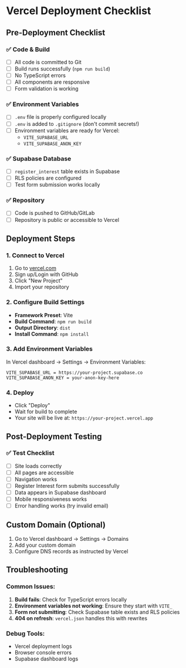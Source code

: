 # Vercel Deployment Checklist

## Pre-Deployment Checklist

### ✅ Code & Build
- [ ] All code is committed to Git
- [ ] Build runs successfully (`npm run build`)
- [ ] No TypeScript errors
- [ ] All components are responsive
- [ ] Form validation is working

### ✅ Environment Variables
- [ ] `.env` file is properly configured locally
- [ ] `.env` is added to `.gitignore` (don't commit secrets!)
- [ ] Environment variables are ready for Vercel:
  - `VITE_SUPABASE_URL`
  - `VITE_SUPABASE_ANON_KEY`

### ✅ Supabase Database
- [ ] `register_interest` table exists in Supabase
- [ ] RLS policies are configured
- [ ] Test form submission works locally

### ✅ Repository
- [ ] Code is pushed to GitHub/GitLab
- [ ] Repository is public or accessible to Vercel

## Deployment Steps

### 1. Connect to Vercel
1. Go to [vercel.com](https://vercel.com)
2. Sign up/Login with GitHub
3. Click "New Project"
4. Import your repository

### 2. Configure Build Settings
- **Framework Preset**: Vite
- **Build Command**: `npm run build`
- **Output Directory**: `dist`
- **Install Command**: `npm install`

### 3. Add Environment Variables
In Vercel dashboard → Settings → Environment Variables:
```
VITE_SUPABASE_URL = https://your-project.supabase.co
VITE_SUPABASE_ANON_KEY = your-anon-key-here
```

### 4. Deploy
- Click "Deploy"
- Wait for build to complete
- Your site will be live at: `https://your-project.vercel.app`

## Post-Deployment Testing

### ✅ Test Checklist
- [ ] Site loads correctly
- [ ] All pages are accessible
- [ ] Navigation works
- [ ] Register Interest form submits successfully
- [ ] Data appears in Supabase dashboard
- [ ] Mobile responsiveness works
- [ ] Error handling works (try invalid email)

## Custom Domain (Optional)
1. Go to Vercel dashboard → Settings → Domains
2. Add your custom domain
3. Configure DNS records as instructed by Vercel

## Troubleshooting

### Common Issues:
1. **Build fails**: Check for TypeScript errors locally
2. **Environment variables not working**: Ensure they start with `VITE_`
3. **Form not submitting**: Check Supabase table exists and RLS policies
4. **404 on refresh**: `vercel.json` handles this with rewrites

### Debug Tools:
- Vercel deployment logs
- Browser console errors
- Supabase dashboard logs

